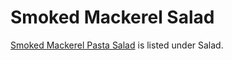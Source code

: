 # Smoked Mackerel Salad

[Smoked Mackerel Pasta Salad](../salad/mackerelSalad.md) is listed under Salad.
